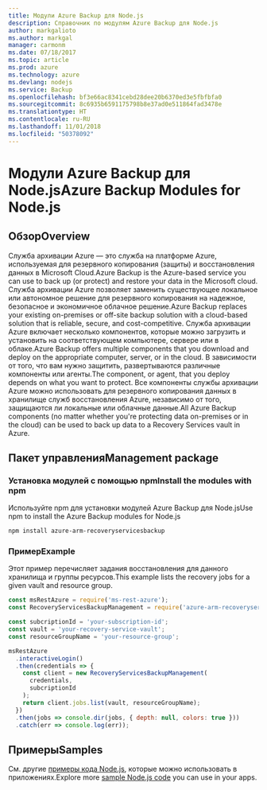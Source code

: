 ```yaml
---
title: Модули Azure Backup для Node.js
description: Справочник по модулям Azure Backup для Node.js
author: markgalioto
ms.author: markgal
manager: carmonm
ms.date: 07/18/2017
ms.topic: article
ms.prod: azure
ms.technology: azure
ms.devlang: nodejs
ms.service: Backup
ms.openlocfilehash: bf3e66ac8341cebd28dee20b6370ed3e5fbfbfa0
ms.sourcegitcommit: 8c6935b6591175798b8e37ad0e511864fad3478e
ms.translationtype: HT
ms.contentlocale: ru-RU
ms.lasthandoff: 11/01/2018
ms.locfileid: "50378092"
---
```

# <a name="azure-backup-modules-for-nodejs"></a><span data-ttu-id="ad157-103">Модули Azure Backup для Node.js</span><span class="sxs-lookup"><span data-stu-id="ad157-103">Azure Backup Modules for Node.js</span></span>

## <a name="overview"></a><span data-ttu-id="ad157-104">Обзор</span><span class="sxs-lookup"><span data-stu-id="ad157-104">Overview</span></span>

<span data-ttu-id="ad157-105">Служба архивации Azure — это служба на платформе Azure, используемая для резервного копирования (защиты) и восстановления данных в Microsoft Cloud.</span><span class="sxs-lookup"><span data-stu-id="ad157-105">Azure Backup is the Azure-based service you can use to back up (or protect) and restore your data in the Microsoft cloud.</span></span> <span data-ttu-id="ad157-106">Служба архивации Azure позволяет заменить существующее локальное или автономное решение для резервного копирования на надежное, безопасное и экономичное облачное решение.</span><span class="sxs-lookup"><span data-stu-id="ad157-106">Azure Backup replaces your existing on-premises or off-site backup solution with a cloud-based solution that is reliable, secure, and cost-competitive.</span></span> <span data-ttu-id="ad157-107">Служба архивации Azure включает несколько компонентов, которые можно загрузить и установить на соответствующем компьютере, сервере или в облаке.</span><span class="sxs-lookup"><span data-stu-id="ad157-107">Azure Backup offers multiple components that you download and deploy on the appropriate computer, server, or in the cloud.</span></span> <span data-ttu-id="ad157-108">В зависимости от того, что вам нужно защитить, развертываются различные компоненты или агенты.</span><span class="sxs-lookup"><span data-stu-id="ad157-108">The component, or agent, that you deploy depends on what you want to protect.</span></span> <span data-ttu-id="ad157-109">Все компоненты службы архивации Azure можно использовать для резервного копирования данных в хранилище служб восстановления Azure, независимо от того, защищаются ли локальные или облачные данные.</span><span class="sxs-lookup"><span data-stu-id="ad157-109">All Azure Backup components (no matter whether you're protecting data on-premises or in the cloud) can be used to back up data to a Recovery Services vault in Azure.</span></span> 

## <a name="management-package"></a><span data-ttu-id="ad157-110">Пакет управления</span><span class="sxs-lookup"><span data-stu-id="ad157-110">Management package</span></span>

### <a name="install-the-modules-with-npm"></a><span data-ttu-id="ad157-111">Установка модулей с помощью npm</span><span class="sxs-lookup"><span data-stu-id="ad157-111">Install the modules with npm</span></span>

<span data-ttu-id="ad157-112">Используйте npm для установки модулей Azure Backup для Node.js</span><span class="sxs-lookup"><span data-stu-id="ad157-112">Use npm to install the Azure Backup modules for Node.js</span></span>

```bash
npm install azure-arm-recoveryservicesbackup
```

### <a name="example"></a><span data-ttu-id="ad157-113">Пример</span><span class="sxs-lookup"><span data-stu-id="ad157-113">Example</span></span>

<span data-ttu-id="ad157-114">Этот пример перечисляет задания восстановления для данного хранилища и группы ресурсов.</span><span class="sxs-lookup"><span data-stu-id="ad157-114">This example lists the recovery jobs for a given vault and resource group.</span></span>

```javascript
const msRestAzure = require('ms-rest-azure');
const RecoveryServicesBackupManagement = require('azure-arm-recoveryservicesbackup');

const subcriptionId = 'your-subscription-id';
const vault = 'your-recovery-service-vault';
const resourceGroupName = 'your-resource-group';

msRestAzure
  .interactiveLogin()
  .then(credentials => {
    const client = new RecoveryServicesBackupManagement(
      credentials,
      subcriptionId
    );
    return client.jobs.list(vault, resourceGroupName);
  })
  .then(jobs => console.dir(jobs, { depth: null, colors: true }))
  .catch(err => console.log(err));
```

## <a name="samples"></a><span data-ttu-id="ad157-115">Примеры</span><span class="sxs-lookup"><span data-stu-id="ad157-115">Samples</span></span>

<span data-ttu-id="ad157-116">См. другие [примеры кода Node.js](https://azure.microsoft.com/resources/samples/?platform=nodejs), которые можно использовать в приложениях.</span><span class="sxs-lookup"><span data-stu-id="ad157-116">Explore more [sample Node.js code](https://azure.microsoft.com/resources/samples/?platform=nodejs) you can use in your apps.</span></span>
